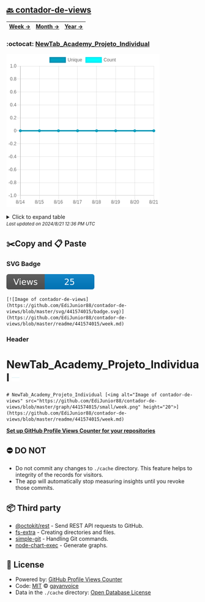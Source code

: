 ## [🔙 contador-de-views](https://github.com/EdiJunior88/contador-de-views)
| [**Week →**](https://github.com/EdiJunior88/contador-de-views/blob/master/readme/441574015/week.md) | [**Month →**](https://github.com/EdiJunior88/contador-de-views/blob/master/readme/441574015/month.md) | [**Year →**](https://github.com/EdiJunior88/contador-de-views/blob/master/readme/441574015/year.md) |
| ---- | ---- | ----- |
### :octocat: [NewTab_Academy_Projeto_Individual](https://github.com/EdiJunior88/NewTab_Academy_Projeto_Individual)
![Image of contador-de-views](https://github.com/EdiJunior88/contador-de-views/blob/master/graph/441574015/large/week.png)

<details>
	<summary>Click to expand table</summary>
	<h2>:calendar: Week Page Views Table</h2>
<table>
	<tr>
		<th>
			Last Updated
		</th>
		<th>
			Unique
		</th>
		<th>
			Count
		</th>
	</tr>
	<tr>
		<td>
			<code>2024/8/21</code>
		</td>
		<td>
			<code>0</code>
		</td>
		<td>
			<code>0</code>
		</td>
	</tr>
	<tr>
		<td>
			<code>2024/8/20</code>
		</td>
		<td>
			<code>0</code>
		</td>
		<td>
			<code>0</code>
		</td>
	</tr>
	<tr>
		<td>
			<code>2024/8/19</code>
		</td>
		<td>
			<code>0</code>
		</td>
		<td>
			<code>0</code>
		</td>
	</tr>
	<tr>
		<td>
			<code>2024/8/18</code>
		</td>
		<td>
			<code>0</code>
		</td>
		<td>
			<code>0</code>
		</td>
	</tr>
	<tr>
		<td>
			<code>2024/8/17</code>
		</td>
		<td>
			<code>0</code>
		</td>
		<td>
			<code>0</code>
		</td>
	</tr>
	<tr>
		<td>
			<code>2024/8/16</code>
		</td>
		<td>
			<code>0</code>
		</td>
		<td>
			<code>0</code>
		</td>
	</tr>
	<tr>
		<td>
			<code>2024/8/15</code>
		</td>
		<td>
			<code>0</code>
		</td>
		<td>
			<code>0</code>
		</td>
	</tr>
	<tr>
		<td>
			<code>2024/8/14</code>
		</td>
		<td>
			<code>0</code>
		</td>
		<td>
			<code>0</code>
		</td>
	</tr>
</table>

</details>
<small><i>Last updated on 2024/8/21 12:36 PM UTC</i></small>

## ✂️Copy and 📋 Paste
### SVG Badge
[![Image of contador-de-views](https://github.com/EdiJunior88/contador-de-views/blob/master/svg/441574015/badge.svg)](https://github.com/EdiJunior88/contador-de-views/blob/master/readme/441574015/week.md)
```readme
[![Image of contador-de-views](https://github.com/EdiJunior88/contador-de-views/blob/master/svg/441574015/badge.svg)](https://github.com/EdiJunior88/contador-de-views/blob/master/readme/441574015/week.md)
```
### Header
# NewTab_Academy_Projeto_Individual [<img alt="Image of contador-de-views" src="https://github.com/EdiJunior88/contador-de-views/blob/master/graph/441574015/small/week.png" height="20">](https://github.com/EdiJunior88/contador-de-views/blob/master/readme/441574015/week.md)
```readme
# NewTab_Academy_Projeto_Individual [<img alt="Image of contador-de-views" src="https://github.com/EdiJunior88/contador-de-views/blob/master/graph/441574015/small/week.png" height="20">](https://github.com/EdiJunior88/contador-de-views/blob/master/readme/441574015/week.md)
```
[**Set up GitHub Profile Views Counter for your repositories**](https://github.com/gayanvoice/github-profile-views-counter)
## ⛔ DO NOT
- Do not commit any changes to `./cache` directory. This feature helps to integrity of the records for visitors.
- The app will automatically stop measuring insights until you revoke those commits.
## 📦 Third party

- [@octokit/rest](https://www.npmjs.com/package/@octokit/rest) - Send REST API requests to GitHub.
- [fs-extra](https://www.npmjs.com/package/fs-extra) - Creating directories and files.
- [simple-git](https://www.npmjs.com/package/simple-git) - Handling Git commands.
- [node-chart-exec](https://www.npmjs.com/package/node-chart-exec) - Generate graphs.
## 📄 License
- Powered by: [GitHub Profile Views Counter](https://github.com/gayanvoice/github-profile-views-counter)
- Code: [MIT](./LICENSE) © [gayanvoice](https://github.com/gayanvoice/github-profile-views-counter)
- Data in the `./cache` directory: [Open Database License](https://opendatacommons.org/licenses/odbl/1-0/)